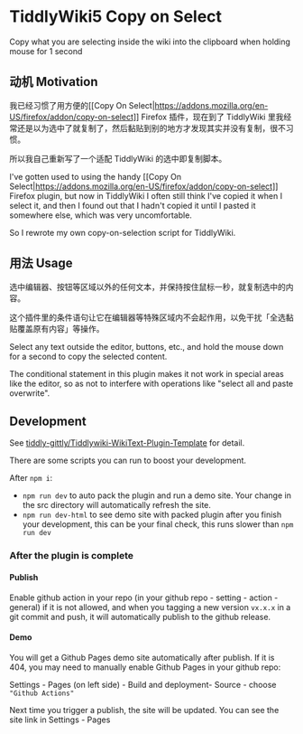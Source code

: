 # TiddlyWiki5 Copy on Select

Copy what you are selecting inside the wiki into the clipboard when holding mouse for 1 second

## 动机 Motivation

我已经习惯了用方便的[[Copy On Select|https://addons.mozilla.org/en-US/firefox/addon/copy-on-select]] Firefox 插件，现在到了 TiddlyWiki 里我经常还是以为选中了就复制了，然后黏贴到别的地方才发现其实并没有复制，很不习惯。

所以我自己重新写了一个适配 TiddlyWiki 的选中即复制脚本。

I've gotten used to using the handy [[Copy On Select|https://addons.mozilla.org/en-US/firefox/addon/copy-on-select]] Firefox plugin, but now in TiddlyWiki I often still think I've copied it when I select it, and then I found out that I hadn't copied it until I pasted it somewhere else, which was very uncomfortable.

So I rewrote my own copy-on-selection script for TiddlyWiki.

## 用法 Usage

选中编辑器、按钮等区域以外的任何文本，并保持按住鼠标一秒，就复制选中的内容。

这个插件里的条件语句让它在编辑器等特殊区域内不会起作用，以免干扰「全选黏贴覆盖原有内容」等操作。

Select any text outside the editor, buttons, etc., and hold the mouse down for a second to copy the selected content.

The conditional statement in this plugin makes it not work in special areas like the editor, so as not to interfere with operations like "select all and paste overwrite".

## Development

See [tiddly-gittly/Tiddlywiki-WikiText-Plugin-Template](https://github.com/tiddly-gittly/Tiddlywiki-WikiText-Plugin-Template) for detail.

There are some scripts you can run to boost your development.

After `npm i`:

- `npm run dev` to auto pack the plugin and run a demo site. Your change in the src directory will automatically refresh the site.
- `npm run dev-html` to see demo site with packed plugin after you finish your development, this can be your final check, this runs slower than `npm run dev`

### After the plugin is complete

#### Publish

Enable github action in your repo (in your github repo - setting - action - general) if it is not allowed, and when you tagging a new version `vx.x.x` in a git commit and push, it will automatically publish to the github release.

#### Demo

You will get a Github Pages demo site automatically after publish. If it is 404, you may need to manually enable Github Pages in your github repo:

Settings - Pages (on left side) - Build and deployment- Source - choose `"Github Actions"`

Next time you trigger a publish, the site will be updated. You can see the site link in Settings - Pages
